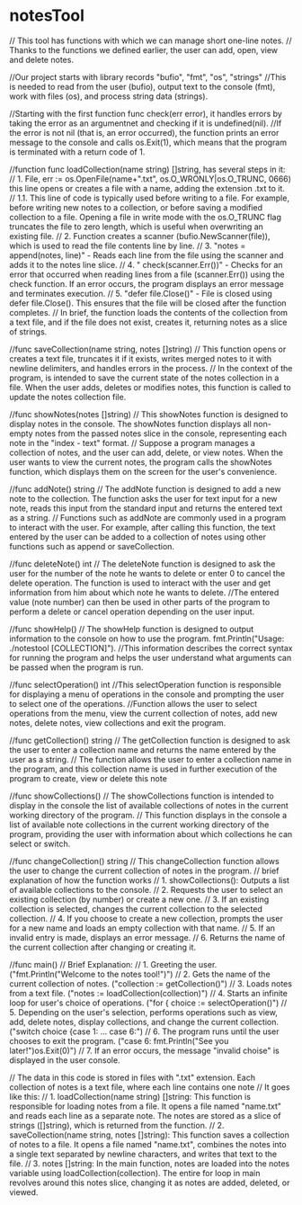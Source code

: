 # notesTool
// This tool has functions with which we can manage short one-line notes.
// Thanks to the functions we defined earlier, the user can add, open, view and delete notes.

//Our project starts with library records "bufio", "fmt", "os", "strings" 
//This is needed to read from the user (bufio), output text to the console (fmt), work with files (os), and process string data (strings).

//Starting with the first function func check(err error), it handles errors by taking the error as an argumentnet and checking if it is undefined(nil).
//If the error is not nil (that is, an error occurred), the function prints an error message to the console and calls os.Exit(1), which means that the program is terminated with a return code of 1.

//function func loadCollection(name string) []string, has several steps in it:
// 1. File, err := os.OpenFile(name+".txt", os.O_WRONLY|os.O_TRUNC, 0666) this line opens or creates a file with a name, adding the extension .txt to it.
// 1.1. This line of code is typically used before writing to a file. For example, before writing new notes to a collection, or before saving a modified collection to a file. Opening a file in write mode with the os.O_TRUNC flag truncates the file to zero length, which is useful when overwriting an existing file.
// 2. Function creates a scanner (bufio.NewScanner(file)), which is used to read the file contents line by line.
// 3. "notes = append(notes, line)" - Reads each line from the file using the scanner and adds it to the notes line slice.
// 4. "	check(scanner.Err())" - Checks for an error that occurred when reading lines from a file (scanner.Err()) using the check function. If an error occurs, the program displays an error message and terminates execution.
// 5. "defer file.Close()" - File is closed using defer file.Close(). This ensures that the file will be closed after the function completes. 
// In brief, the function loads the contents of the collection from a text file, and if the file does not exist, creates it, returning notes as a slice of strings. 

//func saveCollection(name string, notes []string) 
// This function opens or creates a text file, truncates it if it exists, writes merged notes to it with newline delimiters, and handles errors in the process.
// In the context of the program, is intended to save the current state of the notes collection in a file. When the user adds, deletes or modifies notes, this function is called to update the notes collection file.

//func showNotes(notes []string)
// This showNotes function is designed to display notes in the console. The showNotes function displays all non-empty notes from the passed notes slice in the console, representing each note in the "index - text" format.
// Suppose a program manages a collection of notes, and the user can add, delete, or view notes. When the user wants to view the current notes, the program calls the showNotes function, which displays them on the screen for the user's convenience.

//func addNote() string
// The addNote function is designed to add a new note to the collection. The function asks the user for text input for a new note, reads this input from the standard input and returns the entered text as a string. 
// Functions such as addNote are commonly used in a program to interact with the user. For example, after calling this function, the text entered by the user can be added to a collection of notes using other functions such as append or saveCollection.

//func deleteNote() int
// The deleteNote function is designed to ask the user for the number of the note he wants to delete or enter 0 to cancel the delete operation. The function is used to interact with the user and get information from him about which note he wants to delete. 
//The entered value (note number) can then be used in other parts of the program to perform a delete or cancel operation depending on the user input.

//func showHelp()
// The showHelp function is designed to output information to the console on how to use the program. fmt.Println("Usage: ./notestool [COLLECTION]"). 
//This information describes the correct syntax for running the program and helps the user understand what arguments can be passed when the program is run.

//func selectOperation() int
//This selectOperation function is responsible for displaying a menu of operations in the console and prompting the user to select one of the operations.
//Function allows the user to select operations from the menu, view the current collection of notes, add new notes, delete notes, view collections and exit the program.

//func getCollection() string
// The getCollection function is designed to ask the user to enter a collection name and returns the name entered by the user as a string.
// The function allows the user to enter a collection name in the program, and this collection name is used in further execution of the program to create, view or delete this note

//func showCollections()
// The showCollections function is intended to display in the console the list of available collections of notes in the current working directory of the program.
// This function displays in the console a list of available note collections in the current working directory of the program, providing the user with information about which collections he can select or switch.

//func changeCollection() string
// This changeCollection function allows the user to change the current collection of notes in the program.
// brief explanation of how the function works
// 1. showCollections(): Outputs a list of available collections to the console.
// 2. Requests the user to select an existing collection (by number) or create a new one.
// 3. If an existing collection is selected, changes the current collection to the selected collection.
// 4. If you choose to create a new collection, prompts the user for a new name and loads an empty collection with that name.
// 5. If an invalid entry is made, displays an error message.
// 6. Returns the name of the current collection after changing or creating it.


//func main()
// Brief Explanation:
// 1. Greeting the user. ("fmt.Println("Welcome to the notes tool!")")
// 2. Gets the name of the current collection of notes. ("collection := getCollection()")
// 3. Loads notes from a text file. ("notes := loadCollection(collection)")
// 4. Starts an infinite loop for user's choice of operations. ("for { choice := selectOperation()")
// 5. Depending on the user's selection, performs operations such as view, add, delete notes, display collections, and change the current collection. ("switch choice {case 1: ... case 6:")
// 6. The program runs until the user chooses to exit the program. ("case 6: fmt.Println("See you later!")os.Exit(0)")
// 7. If an error occurs, the message "invalid choise" is displayed in the user console.


// The data in this code is stored in files with ".txt" extension. Each collection of notes is a text file, where each line contains one note
// It goes like this:
// 1. loadCollection(name string) []string: This function is responsible for loading notes from a file. It opens a file named "name.txt" and reads each line as a separate note. The notes are stored as a slice of strings ([]string), which is returned from the function.
// 2. saveCollection(name string, notes []string): This function saves a collection of notes to a file. It opens a file named "name.txt", combines the notes into a single text separated by newline characters, and writes that text to the file.
// 3. notes []string: In the main function, notes are loaded into the notes variable using loadCollection(collection). The entire for loop in main revolves around this notes slice, changing it as notes are added, deleted, or viewed.